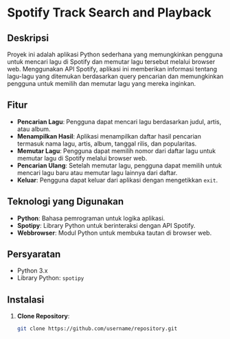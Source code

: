 # Spotify Track Search and Playback

## Deskripsi

Proyek ini adalah aplikasi Python sederhana yang memungkinkan pengguna untuk mencari lagu di Spotify dan memutar lagu tersebut melalui browser web. Menggunakan API Spotify, aplikasi ini memberikan informasi tentang lagu-lagu yang ditemukan berdasarkan query pencarian dan memungkinkan pengguna untuk memilih dan memutar lagu yang mereka inginkan.

## Fitur

- **Pencarian Lagu**: Pengguna dapat mencari lagu berdasarkan judul, artis, atau album.
- **Menampilkan Hasil**: Aplikasi menampilkan daftar hasil pencarian termasuk nama lagu, artis, album, tanggal rilis, dan popularitas.
- **Memutar Lagu**: Pengguna dapat memilih nomor dari daftar lagu untuk memutar lagu di Spotify melalui browser web.
- **Pencarian Ulang**: Setelah memutar lagu, pengguna dapat memilih untuk mencari lagu baru atau memutar lagu lainnya dari daftar.
- **Keluar**: Pengguna dapat keluar dari aplikasi dengan mengetikkan `exit`.

## Teknologi yang Digunakan

- **Python**: Bahasa pemrograman untuk logika aplikasi.
- **Spotipy**: Library Python untuk berinteraksi dengan API Spotify.
- **Webbrowser**: Modul Python untuk membuka tautan di browser web.

## Persyaratan

- Python 3.x
- Library Python: `spotipy`

## Instalasi

1. **Clone Repository**:

   ```bash
   git clone https://github.com/username/repository.git

